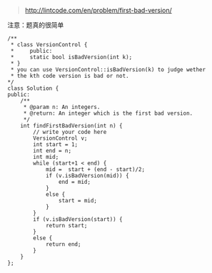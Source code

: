 
>http://lintcode.com/en/problem/first-bad-version/

注意：题真的很简单


	/**
	 * class VersionControl {
	 *     public:
	 *     static bool isBadVersion(int k);
	 * }
	 * you can use VersionControl::isBadVersion(k) to judge wether
	 * the kth code version is bad or not.
	*/
	class Solution {
	public:
	    /**
	     * @param n: An integers.
	     * @return: An integer which is the first bad version.
	     */
	    int findFirstBadVersion(int n) {
	        // write your code here
	        VersionControl v;
	        int start = 1;
	        int end = n;
	        int mid;
	        while (start+1 < end) {
	            mid =  start + (end - start)/2;
	            if (v.isBadVersion(mid)) {
	                end = mid;
	            }
	            else {
	                start = mid;
	            }
	        }
	        if (v.isBadVersion(start)) {
	            return start;
	        }
	        else {
	            return end;
	        }
	    }
	};

